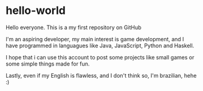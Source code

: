 # hello-world

Hello everyone. This is a my first repository on GitHub

I'm an aspiring developer, my main interest is game development, and I have programmed in languagues like Java, JavaScript, Python and Haskell.

I hope that i can use this account to post some projects like small games or some simple things made for fun.

Lastly, even if my English is flawless, and I don't think so, I'm brazilian, hehe :)
